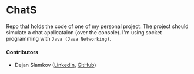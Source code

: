 # ChatS

Repo that holds the code of one of my personal project. The project should simulate a chat applicataion (over the console).
I'm using socket programming with `Java (Java Networking)`.

#### Contributors
- Dejan Slamkov ([LinkedIn](https://www.linkedin.com/in/dejan-slamkov/), [GitHub](https://github.com/SlamkovDejan))
